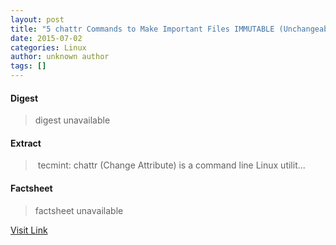 ```yaml
---
layout: post
title: "5 chattr Commands to Make Important Files IMMUTABLE (Unchangeable) in Linux"
date: 2015-07-02
categories: Linux
author: unknown author
tags: []
---
```



#### Digest
>digest unavailable

#### Extract
>&nbsp;tecmint: chattr (Change Attribute) is a command line Linux utilit...

#### Factsheet
>factsheet unavailable

[Visit Link](http://www.linuxtoday.com/upload/5-chattr-commands-to-make-important-files-immutable-unchangeable-in-linux-141004025008.html)


